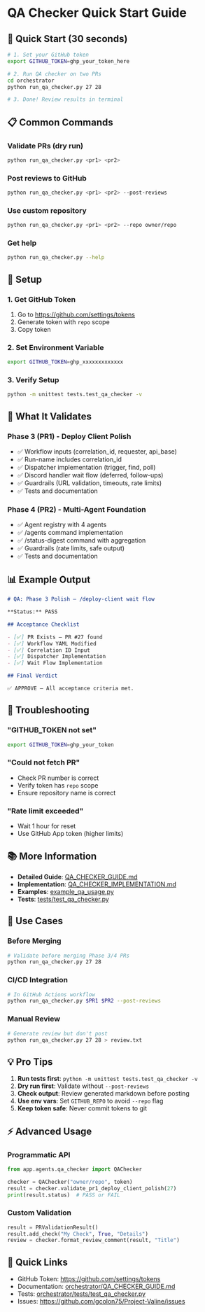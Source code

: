 # QA Checker Quick Start Guide

## 🚀 Quick Start (30 seconds)

```bash
# 1. Set your GitHub token
export GITHUB_TOKEN=ghp_your_token_here

# 2. Run QA checker on two PRs
cd orchestrator
python run_qa_checker.py 27 28

# 3. Done! Review results in terminal
```

## 📋 Common Commands

### Validate PRs (dry run)
```bash
python run_qa_checker.py <pr1> <pr2>
```

### Post reviews to GitHub
```bash
python run_qa_checker.py <pr1> <pr2> --post-reviews
```

### Use custom repository
```bash
python run_qa_checker.py <pr1> <pr2> --repo owner/repo
```

### Get help
```bash
python run_qa_checker.py --help
```

## 🔧 Setup

### 1. Get GitHub Token
1. Go to https://github.com/settings/tokens
2. Generate token with `repo` scope
3. Copy token

### 2. Set Environment Variable
```bash
export GITHUB_TOKEN=ghp_xxxxxxxxxxxxx
```

### 3. Verify Setup
```bash
python -m unittest tests.test_qa_checker -v
```

## 📖 What It Validates

### Phase 3 (PR1) - Deploy Client Polish
- ✅ Workflow inputs (correlation_id, requester, api_base)
- ✅ Run-name includes correlation_id
- ✅ Dispatcher implementation (trigger, find, poll)
- ✅ Discord handler wait flow (deferred, follow-ups)
- ✅ Guardrails (URL validation, timeouts, rate limits)
- ✅ Tests and documentation

### Phase 4 (PR2) - Multi-Agent Foundation
- ✅ Agent registry with 4 agents
- ✅ /agents command implementation
- ✅ /status-digest command with aggregation
- ✅ Guardrails (rate limits, safe output)
- ✅ Tests and documentation

## 📊 Example Output

```markdown
# QA: Phase 3 Polish — /deploy-client wait flow

**Status:** PASS

## Acceptance Checklist

- [✅] PR Exists — PR #27 found
- [✅] Workflow YAML Modified
- [✅] Correlation ID Input
- [✅] Dispatcher Implementation
- [✅] Wait Flow Implementation

## Final Verdict

✅ APPROVE — All acceptance criteria met.
```

## 🐛 Troubleshooting

### "GITHUB_TOKEN not set"
```bash
export GITHUB_TOKEN=ghp_your_token
```

### "Could not fetch PR"
- Check PR number is correct
- Verify token has `repo` scope
- Ensure repository name is correct

### "Rate limit exceeded"
- Wait 1 hour for reset
- Use GitHub App token (higher limits)

## 📚 More Information

- **Detailed Guide**: [QA_CHECKER_GUIDE.md](QA_CHECKER_GUIDE.md)
- **Implementation**: [QA_CHECKER_IMPLEMENTATION.md](QA_CHECKER_IMPLEMENTATION.md)
- **Examples**: [example_qa_usage.py](example_qa_usage.py)
- **Tests**: [tests/test_qa_checker.py](tests/test_qa_checker.py)

## 🎯 Use Cases

### Before Merging
```bash
# Validate before merging Phase 3/4 PRs
python run_qa_checker.py 27 28
```

### CI/CD Integration
```bash
# In GitHub Actions workflow
python run_qa_checker.py $PR1 $PR2 --post-reviews
```

### Manual Review
```bash
# Generate review but don't post
python run_qa_checker.py 27 28 > review.txt
```

## 💡 Pro Tips

1. **Run tests first**: `python -m unittest tests.test_qa_checker -v`
2. **Dry run first**: Validate without `--post-reviews`
3. **Check output**: Review generated markdown before posting
4. **Use env vars**: Set `GITHUB_REPO` to avoid `--repo` flag
5. **Keep token safe**: Never commit tokens to git

## ⚡ Advanced Usage

### Programmatic API
```python
from app.agents.qa_checker import QAChecker

checker = QAChecker("owner/repo", token)
result = checker.validate_pr1_deploy_client_polish(27)
print(result.status)  # PASS or FAIL
```

### Custom Validation
```python
result = PRValidationResult()
result.add_check("My Check", True, "Details")
review = checker.format_review_comment(result, "Title")
```

## 🔗 Quick Links

- GitHub Token: https://github.com/settings/tokens
- Documentation: [orchestrator/QA_CHECKER_GUIDE.md](QA_CHECKER_GUIDE.md)
- Tests: [orchestrator/tests/test_qa_checker.py](tests/test_qa_checker.py)
- Issues: https://github.com/gcolon75/Project-Valine/issues
